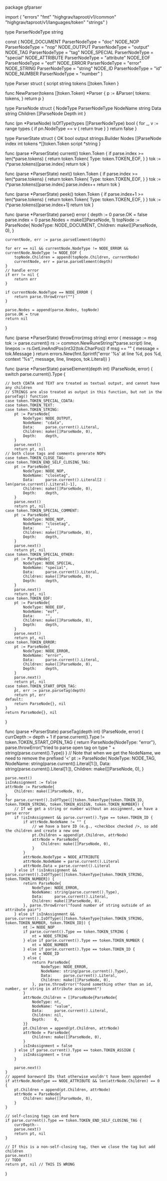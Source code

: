 package gfparser

import (
	"errors"
	"fmt"
	"highgrav/taproot/v1/common"
	"highgrav/taproot/v1/languages/token"
	"strings"
)

type ParserNodeType string

const (
	NODE_DOCUMENT  ParserNodeType = "doc"
	NODE_NOP       ParserNodeType = "nop"
	NODE_OUTPUT    ParserNodeType = "output"
	NODE_TAG       ParserNodeType = "tag"
	NODE_SPECIAL   ParserNodeType = "special"
	NODE_ATTRIBUTE ParserNodeType = "attribute"
	NODE_EOF       ParserNodeType = "eof"
	NODE_ERROR     ParserNodeType = "error"
	NODE_STRING    ParserNodeType = "string"
	NODE_ID        ParserNodeType = "id"
	NODE_NUMBER    ParserNodeType = "number"
)

type Parser struct {
	script string
	tokens []token.Token
}

func NewParser(tokens []token.Token) *Parser {
	p := &Parser{
		tokens: tokens,
	}
	return p
}

type ParseNode struct {
	NodeType ParserNodeType
	NodeName string
	Data     string
	Children []ParseNode
	Depth    int
}

func (pn *ParseNode) IsOfType(types []ParserNodeType) bool {
	for _, v := range types {
		if pn.NodeType == v {
			return true
		}
	}
	return false
}

type ParserState struct {
	OK     bool
	output strings.Builder
	Nodes  []ParseNode
	index  int
	tokens *[]token.Token
	script *string
}

func (parse *ParserState) current() token.Token {
	if parse.index >= len(*parse.tokens) {
		return token.Token{
			Type: token.TOKEN_EOF,
		}
	}
	tok := (*parse.tokens)[parse.index]
	return tok
}

func (parse *ParserState) next() token.Token {
	if parse.index >= len(*parse.tokens) {
		return token.Token{
			Type: token.TOKEN_EOF,
		}
	}
	tok := (*parse.tokens)[parse.index]
	parse.index++
	return tok
}

func (parse *ParserState) peek() token.Token {
	if parse.index+1 >= len(*parse.tokens) {
		return token.Token{
			Type: token.TOKEN_EOF,
		}
	}
	tok := (*parse.tokens)[parse.index+1]
	return tok
}

func (parse *ParserState) parse() error {
	depth := 0
	parse.OK = false
	parse.index = 0
	parse.Nodes = make([]ParseNode, 1)
	topNode := ParseNode{
		NodeType: NODE_DOCUMENT,
		Children: make([]ParseNode, 0),
	}

	currentNode, err := parse.parseElement(depth)

	for err == nil && currentNode.NodeType != NODE_ERROR && currentNode.NodeType != NODE_EOF {
		topNode.Children = append(topNode.Children, currentNode)
		currentNode, err = parse.parseElement(depth)
	}
	// handle error
	if err != nil {
		return err
	}

	if currentNode.NodeType == NODE_ERROR {
		return parse.throwError("")
	}

	parse.Nodes = append(parse.Nodes, topNode)
	parse.OK = true
	return nil
}

func (parse *ParserState) throwError(msg string) error {
	message := msg
	tok := parse.current()
	rs := common.NewRuneString(*parse.script)
	line, linepos := rs.GetLineAndPos(int32(tok.CharPos))
	if msg == "" {
		message = tok.Message
	}
	return errors.New(fmt.Sprintf("error '%s' at line %d, pos %d, context '%s'", message, line, linepos, tok.Literal))
}

func (parse *ParserState) parseElement(depth int) (ParseNode, error) {
	switch parse.current().Type {

	// both CDATA and TEXT are treated as textual output, and cannot have any children
	// STRINGS are also treated as output in this function, but not in the parseTag() function
	case token.TOKEN_SPECIAL_CDATA:
	case token.TOKEN_TEXT:
	case token.TOKEN_STRING:
		pt := ParseNode{
			NodeType: NODE_OUTPUT,
			NodeName: "cdata",
			Data:     parse.current().Literal,
			Children: make([]ParseNode, 0),
			Depth:    depth,
		}
		parse.next()
		return pt, nil
	// both close tags and comments generate NOPs
	case token.TOKEN_CLOSE_TAG:
	case token.TOKEN_END_SELF_CLOSING_TAG:
		pt := ParseNode{
			NodeType: NODE_NOP,
			NodeName: "closetag",
			Data:     parse.current().Literal[2 : len(parse.current().Literal)-1],
			Children: make([]ParseNode, 0),
			Depth:    depth,
		}
		parse.next()
		return pt, nil
	case token.TOKEN_SPECIAL_COMMENT:
		pt := ParseNode{
			NodeType: NODE_NOP,
			NodeName: "closetag",
			Data:     "",
			Children: make([]ParseNode, 0),
			Depth:    depth,
		}
		parse.next()
		return pt, nil
	case token.TOKEN_SPECIAL_OTHER:
		pt := ParseNode{
			NodeType: NODE_SPECIAL,
			NodeName: "special",
			Data:     parse.current().Literal,
			Children: make([]ParseNode, 0),
			Depth:    depth,
		}
		parse.next()
		return pt, nil
	case token.TOKEN_EOF:
		pt := ParseNode{
			NodeType: NODE_EOF,
			NodeName: "eof",
			Data:     "",
			Children: make([]ParseNode, 0),
			Depth:    depth,
		}
		parse.next()
		return pt, nil
	case token.TOKEN_ERROR:
		pt := ParseNode{
			NodeType: NODE_ERROR,
			NodeName: "error",
			Data:     parse.current().Literal,
			Children: make([]ParseNode, 0),
			Depth:    depth,
		}
		parse.next()
		return pt, nil
	case token.TOKEN_START_OPEN_TAG:
		pt, err := parse.parseTag(depth)
		return pt, err
	default:
		return ParseNode{}, nil
	}
	return ParseNode{}, nil
}

func (parse *ParserState) parseTag(depth int) (ParseNode, error) {
	currDepth := depth + 1
	if parse.current().Type != token.TOKEN_START_OPEN_TAG {
		return ParseNode{NodeType: "error"}, parse.throwError("tried to parse open tag on type " + string(parse.current().Type))
	}
	// Note that when we get the NodeName, we need to remove the prefixed '<'
	pt := ParseNode{
		NodeType: NODE_TAG,
		NodeName: string(parse.current().Literal[1:]),
		Data:     string(parse.current().Literal[1:]),
		Children: make([]ParseNode, 0),
	}

	parse.next()
	isInAssignment := false
	attrNode := ParseNode{
		Children: make([]ParseNode, 0),
	}
	for parse.current().IsOfType([]token.TokenType{token.TOKEN_ID, token.TOKEN_STRING, token.TOKEN_ASSIGN, token.TOKEN_NUMBER}) {
		// If we get a string or number without an assignment, we have a parse error
		if !isInAssignment && parse.current().Type == token.TOKEN_ID {
			if attrNode.NodeName != "" {
				// we have a bare ID (e.g., <checkbox checked />, so add the children and create a new one
				pt.Children = append(pt.Children, attrNode)
				attrNode = ParseNode{
					Children: make([]ParseNode, 0),
				}
			}
			attrNode.NodeType = NODE_ATTRIBUTE
			attrNode.NodeName = parse.current().Literal
			attrNode.Data = parse.current().Literal
		} else if !isInAssignment && parse.current().IsOfType([]token.TokenType{token.TOKEN_STRING, token.TOKEN_NUMBER}) {
			return ParseNode{
				NodeType: NODE_ERROR,
				NodeName: string(parse.current().Type),
				Data:     parse.current().Literal,
				Children: make([]ParseNode, 0),
			}, parse.throwError("found number of string outside of an attribute pair")
		} else if isInAssignment && parse.current().IsOfType([]token.TokenType{token.TOKEN_STRING, token.TOKEN_NUMBER, token.TOKEN_ID}) {
			nt := NODE_NOP
			if parse.current().Type == token.TOKEN_STRING {
				nt = NODE_STRING
			} else if parse.current().Type == token.TOKEN_NUMBER {
				nt = NODE_NUMBER
			} else if parse.current().Type == token.TOKEN_ID {
				nt = NODE_ID
			} else {
				return ParseNode{
					NodeType: NODE_ERROR,
					NodeName: string(parse.current().Type),
					Data:     parse.current().Literal,
					Children: make([]ParseNode, 0),
				}, parse.throwError("found something other than an id, number, or string in attribute assignment")
			}
			attrNode.Children = []ParseNode{ParseNode{
				NodeType: nt,
				NodeName: "value",
				Data:     parse.current().Literal,
				Children: nil,
				Depth:    0,
			}}
			pt.Children = append(pt.Children, attrNode)
			attrNode = ParseNode{
				Children: make([]ParseNode, 0),
			}
			isInAssignment = false
		} else if parse.current().Type == token.TOKEN_ASSIGN {
			isInAssignment = true
		}

		parse.next()
	}
	// append bareword IDs that otherwise wouldn't have been appended
	if attrNode.NodeType == NODE_ATTRIBUTE && len(attrNode.Children) == 0 {
		pt.Children = append(pt.Children, attrNode)
		attrNode = ParseNode{
			Children: make([]ParseNode, 0),
		}
	}

	// self-closing tags can end here
	if parse.current().Type == token.TOKEN_END_SELF_CLOSING_TAG {
		currDepth--
		parse.next()
		return pt, nil
	}

	// If this is a non-self-closing tag, then we close the tag but add children
	parse.next()
	// TODO
	return pt, nil // THIS IS WRONG

}
